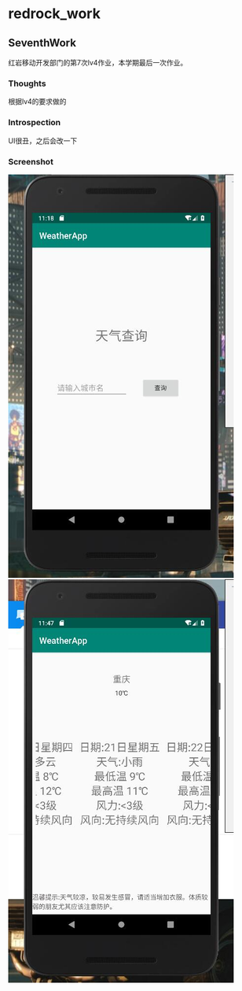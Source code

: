 # redrock_work
## SeventhWork
红岩移动开发部门的第7次lv4作业，本学期最后一次作业。   
### Thoughts  
根据lv4的要求做的
### Introspection
UI很丑，之后会改一下
### Screenshot
![Image text](https://github.com/Frankozay/WeatherApp/raw/master/Screeenshot/2.jpg)  
![Image text](https://github.com/Frankozay/WeatherApp/raw/master/Screeenshot/1.jpg)  
